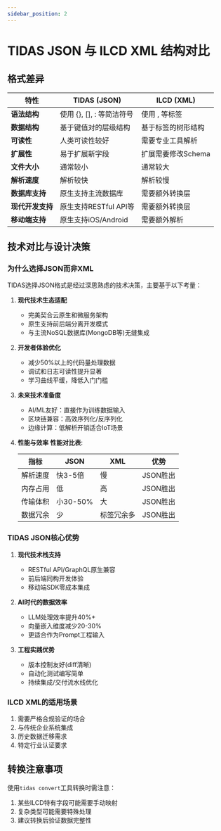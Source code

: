 ```yaml
---
sidebar_position: 2
---
```


# TIDAS JSON 与 ILCD XML 结构对比

## 格式差异

| 特性 | TIDAS (JSON) | ILCD (XML) |
|------|--------------|------------|
| **语法结构** | 使用 {}, [], : 等简洁符号 | 使用 <tag>, </tag> 等标签 |
| **数据结构** | 基于键值对的层级结构 | 基于标签的树形结构 |
| **可读性** | 人类可读性较好 | 需要专业工具解析 |
| **扩展性** | 易于扩展新字段 | 扩展需要修改Schema |
| **文件大小** | 通常较小 | 通常较大 |
| **解析速度** | 解析较快 | 解析较慢 |
| **数据库支持** | 原生支持主流数据库 | 需要额外转换层 |
| **现代开发支持** | 原生支持RESTful API等 | 需要额外转换层 |
| **移动端支持** | 原生支持iOS/Android | 需要额外解析 |

## 技术对比与设计决策

### 为什么选择JSON而非XML

TIDAS选择JSON格式是经过深思熟虑的技术决策，主要基于以下考量：

1. **现代技术生态适配**
   - 完美契合云原生和微服务架构
   - 原生支持前后端分离开发模式
   - 与主流NoSQL数据库(MongoDB等)无缝集成

2. **开发者体验优化**
   - 减少50%以上的代码量处理数据
   - 调试和日志可读性提升显著
   - 学习曲线平缓，降低入门门槛

3. **未来技术准备度**
   - AI/ML友好：直接作为训练数据输入
   - 区块链兼容：高效序列化/反序列化
   - 边缘计算：低解析开销适合IoT场景

4. **性能与效率**
   **性能对比表**:
   
   | 指标 | JSON | XML | 优势 |
   |------|------|-----|------|
   | 解析速度 | 快3-5倍 | 慢 | JSON胜出 |
   | 内存占用 | 低 | 高 | JSON胜出 |
   | 传输体积 | 小30-50% | 大 | JSON胜出 |
   | 数据冗余 | 少 | 标签冗余多 | JSON胜出 |

### TIDAS JSON核心优势
1. **现代技术栈支持**
   - RESTful API/GraphQL原生兼容
   - 前后端同构开发体验
   - 移动端SDK零成本集成

2. **AI时代的数据效率**
   - LLM处理效率提升40%+
   - 向量嵌入维度减少20-30%
   - 更适合作为Prompt工程输入

3. **工程实践优势**
   - 版本控制友好(diff清晰)
   - 自动化测试编写简单
   - 持续集成/交付流水线优化

### ILCD XML的适用场景
1. 需要严格合规验证的场合
2. 与传统企业系统集成
3. 历史数据迁移需求
4. 特定行业认证要求

## 转换注意事项

使用`tidas convert`工具转换时需注意：
1. 某些ILCD特有字段可能需要手动映射
2. 复杂类型可能需要特殊处理
3. 建议转换后验证数据完整性


